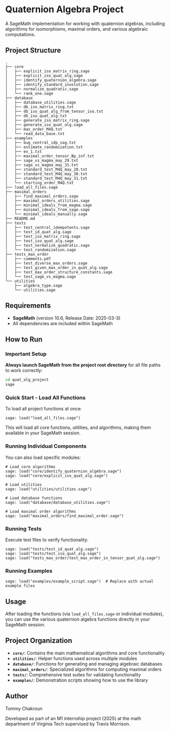 # Quaternion Algebra Project

A SageMath implementation for working with quaternion algebras, including algorithms for isomorphisms, maximal orders, and various algebraic computations.

## Project Structure

```
.
├── core
│   ├── explicit_iso_matrix_ring.sage
│   ├── explicit_iso_quat_alg.sage
│   ├── identify_quaternion_algebra.sage
│   ├── identify_standard_involution.sage
│   ├── normalize_quadratic.sage
│   └── rank_one.sage
├── database
│   ├── database_utilities.sage
│   ├── db_iso_matrix_ring.txt
│   ├── db_iso_quat_alg_from_tensor_iso.txt
│   ├── db_iso_quat_alg.txt
│   ├── generate_iso_matrix_ring.sage
│   ├── generate_iso_quat_alg.sage
│   ├── max_order_M4Q.txt
│   └── read_data_base.txt
├── examples
│   ├── bug_central_idp_sag.txt
│   ├── estimate_randomization.txt
│   ├── ex_1.txt
│   ├── maximal_order_tensor_Bp_inf.txt
│   ├── sage_vs_magma_may_29.txt
│   ├── sage_vs_magma_may_31.txt
│   ├── standard_test_M4Q_may_28.txt
│   ├── standard_test_M4Q_may_30.txt
│   ├── standard_test_M4Q_may_31.txt
│   └── starting_order_M4Q.txt
├── load_all_files.sage
├── maximal_orders
│   ├── find_maximal_orders.sage
│   ├── maximal_orders_utilities.sage
│   ├── minimal_ideals_from_magma.sage
│   ├── minimal_ideals_from_sage.sage
│   └── minimal_ideals_manually.sage
├── README.md
├── tests
│   ├── test_central_idempotents.sage
│   ├── test_id_quat_alg.sage
│   ├── test_iso_matrix_ring.sage
│   ├── test_iso_quat_alg.sage
│   ├── test_normalize_quadratic.sage
│   └── test_randomization.sage
├── tests_max_order
│   ├── comments.pdf
│   ├── test_diverse_max_orders.sage
│   ├── test_given_max_order_in_quat_alg.sage
│   ├── test_max_order_structure_constants.sage
│   └── test_sage_vs_magma.sage
└── utilities
    ├── algebra_type.sage
    └── utilities.sage
```

## Requirements

- **SageMath** (version 10.6, Release Date: 2025-03-3)
- All dependencies are included within SageMath

## How to Run

### Important Setup

**Always launch SageMath from the project root directory** for all file paths to work correctly:

```bash
cd quat_alg_project
sage
```

### Quick Start - Load All Functions

To load all project functions at once:

```sage
sage: load("load_all_files.sage")
```

This will load all core functions, utilities, and algorithms, making them available in your SageMath session.

### Running Individual Components

You can also load specific modules:

```sage
# Load core algorithms
sage: load("core/identify_quaternion_algebra.sage")
sage: load("core/explicit_iso_quat_alg.sage")

# Load utilities
sage: load("utilities/utilities.sage")

# Load database functions
sage: load("database/database_utilities.sage")

# Load maximal order algorithms
sage: load("maximal_orders/find_maximal_order.sage")
```

### Running Tests

Execute test files to verify functionality:

```sage
sage: load("tests/test_id_quat_alg.sage")
sage: load("tests/test_iso_quat_alg.sage")
sage: load("tests_max_order/test_max_order_in_tensor_quat_alg.sage")
```

### Running Examples

```sage
sage: load("examples/example_script.sage")  # Replace with actual example files
```

## Usage

After loading the functions (via `load_all_files.sage` or individual modules), you can use the various quaternion algebra functions directly in your SageMath session.

## Project Organization

- **`core/`**: Contains the main mathematical algorithms and core functionality
- **`utilities/`**: Helper functions used across multiple modules
- **`database/`**: Functions for generating and managing algebraic databases
- **`maximal_orders/`**: Specialized algorithms for computing maximal orders
- **`tests/`**: Comprehensive test suites for validating functionality
- **`examples/`**: Demonstration scripts showing how to use the library


## Author
Tommy Chakroun

Developed as part of an M1 internship project (2025) at the math department of Virginia Tech supervised by Travis Morrison.